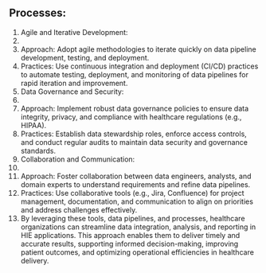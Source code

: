 ## Processes:
1. Agile and Iterative Development:
1. 
1. Approach: Adopt agile methodologies to iterate quickly on data pipeline development, testing, and deployment.
1. Practices: Use continuous integration and deployment (CI/CD) practices to automate testing, deployment, and monitoring of data pipelines for rapid iteration and improvement.
1. Data Governance and Security:
1. 
1. Approach: Implement robust data governance policies to ensure data integrity, privacy, and compliance with healthcare regulations (e.g., HIPAA).
1. Practices: Establish data stewardship roles, enforce access controls, and conduct regular audits to maintain data security and governance standards.
1. Collaboration and Communication:
1. 
1. Approach: Foster collaboration between data engineers, analysts, and domain experts to understand requirements and refine data pipelines.
1. Practices: Use collaborative tools (e.g., Jira, Confluence) for project management, documentation, and communication to align on priorities and address challenges effectively.
1. By leveraging these tools, data pipelines, and processes, healthcare organizations can streamline data integration, analysis, and reporting in HIE applications. This approach enables them to deliver timely and accurate results, supporting informed decision-making, improving patient outcomes, and optimizing operational efficiencies in healthcare delivery.